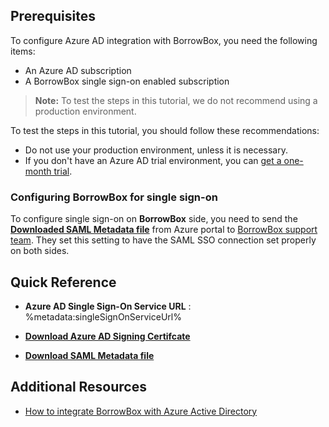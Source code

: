 ## Prerequisites

To configure Azure AD integration with BorrowBox, you need the following items:

- An Azure AD subscription
- A BorrowBox single sign-on enabled subscription

> **Note:**
> To test the steps in this tutorial, we do not recommend using a production environment.

To test the steps in this tutorial, you should follow these recommendations:

- Do not use your production environment, unless it is necessary.
- If you don't have an Azure AD trial environment, you can [get a one-month trial](https://azure.microsoft.com/pricing/free-trial/).

### Configuring BorrowBox for single sign-on

To configure single sign-on on **BorrowBox** side, you need to send the **[Downloaded SAML Metadata file](%metadata:metadataDownloadUrl%)** from Azure portal to [BorrowBox support team](mailto:borrowbox@bolinda.com). They set this setting to have the SAML SSO connection set properly on both sides.

## Quick Reference

* **Azure AD Single Sign-On Service URL** : %metadata:singleSignOnServiceUrl%

* **[Download Azure AD Signing Certifcate](%metadata:CertificateDownloadRawUrl%)**

* **[Download SAML Metadata file](%metadata:metadataDownloadUrl%)**

## Additional Resources

* [How to integrate BorrowBox with Azure Active Directory](https://docs.microsoft.com/azure/active-directory/saas-apps/borrowbox-tutorial)
